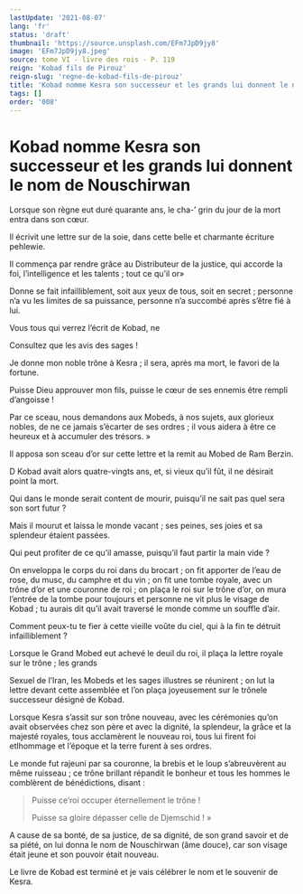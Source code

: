 ```yaml
---
lastUpdate: '2021-08-07'
lang: 'fr'
status: 'draft'
thumbnail: 'https://source.unsplash.com/EFm7JpD9jy8'
image: 'EFm7JpD9jy8.jpeg'
source: tome VI - livre des rois - P. 119
reign: 'Kobad fils de Pirouz'
reign-slug: 'regne-de-kobad-fils-de-pirouz'
title: 'Kobad nomme Kesra son successeur et les grands lui donnent le nom de Nouschirwan | Le Livre des Rois | Shâhnâmeh'
tags: []
order: '008'
---
```


<!-- LTeX: language=fr -->

# Kobad nomme Kesra son successeur et les grands lui donnent le nom de Nouschirwan

Lorsque son règne eut duré quarante ans, le cha-’
grin du jour de la mort entra dans son cœur.

Il écrivit une lettre sur de la soie, dans cette belle et charmante écriture pehlewie.

Il commença par rendre grâce au Distributeur de la justice, qui accorde la foi, l’intelligence et les talents ; tout ce qu’il or»

Donne se fait infailliblement, soit aux yeux de tous, soit en secret ; personne n’a vu les limites de sa puissance, personne n’a succombé après s’être fié à lui.

Vous tous qui verrez l’écrit de Kobad, ne

Consultez que les avis des sages !

Je donne mon noble trône à Kesra ; il sera, après ma mort, le favori de la fortune.

Puisse Dieu approuver mon fils, puisse le cœur de ses ennemis être rempli d’angoisse !

Par ce sceau, nous demandons aux Mobeds, à nos sujets, aux glorieux nobles, de ne ce jamais s’écarter de ses ordres ; il vous aidera à être ce heureux et à accumuler des trésors. »

Il apposa son sceau d’or sur cette lettre et la remit au Mobed de Ram Berzin.

D Kobad avait alors quatre-vingts ans, et, si vieux qu’il fût, il ne désirait point la mort.

Qui dans le monde serait content de mourir, puisqu’il ne sait pas quel sera son sort futur ?

Mais il mourut et laissa le monde vacant ; ses peines, ses joies et sa splendeur étaient passées.

Qui peut profiter de ce qu’il amasse, puisqu’il faut partir la main vide ?

On enveloppa le corps du roi dans du brocart ; on fit apporter de l’eau de rose, du musc, du camphre et du vin ; on fit une tombe royale, avec un trône d’or et une couronne de roi ; on plaça le roi sur le trône d’or, on mura l’entrée de la tombe pour toujours et personne ne vit plus le visage de Kobad ; tu aurais dit qu’il avait traversé le monde comme un souffle d’air.

Comment peux-tu te fier à cette vieille voûte du ciel, qui à la fin te détruit infailliblement ?

Lorsque le Grand Mobed eut achevé le deuil du roi, il plaça la lettre royale sur le trône ; les grands

Sexuel de l’Iran, les Mobeds et les sages illustres se réunirent ; on lut la lettre devant cette assemblée et l’on plaça joyeusement sur le trônele successeur désigné de Kobad.

Lorsque Kesra s’assit sur son trône nouveau, avec les cérémonies qu’on avait observées chez son père et avec la dignité, la splendeur, la grâce et la majesté royales, tous acclamèrent le nouveau roi, tous lui firent foi etlhommage et l’époque et la terre furent à ses ordres.

Le monde fut rajeuni par sa couronne, la brebis et le loup s’abreuvèrent au même ruisseau ; ce trône brillant répandit le bonheur et tous les hommes le comblèrent de bénédictions, disant :

> Puisse ce’roi occuper éternellement le trône !
>
> Puisse sa gloire dépasser celle de Djemschid ! »

A cause de sa bonté, de sa justice, de sa dignité, de son grand savoir et de sa piété, on lui donna le nom de Nouschirwan (âme douce), car son visage était jeune et son pouvoir était nouveau.

Le livre de Kobad est terminé et je vais célébrer le nom et le souvenir de Kesra.
